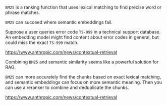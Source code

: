 `BM25` is a ranking function that uses lexical matching to find precise word or phrase matches.

`BM25` can succeed where semantic embeddings fail.

Suppose a user queries error code `TS-999` in a technical support database. An embedding model might find content about error codes in general, but could miss the exact `TS-999` match.

https://www.anthropic.com/news/contextual-retrieval

Combining `BM25` and semantic similarity seems like a powerful solution for RAG.

`BM25` can more accurately find the chunks based on exact lexical matching, and semantic embeddings can focus on more semantic meaning. Then you can use a reranker to combine and deduplicate the chunks.

https://www.anthropic.com/news/contextual-retrieval
